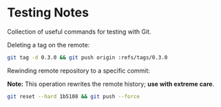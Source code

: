 Testing Notes
===
Collection of useful commands for testing with Git.

Deleting a tag on the remote:
```sh
git tag -d 0.3.0 && git push origin :refs/tags/0.3.0
```

Rewinding remote repository to a specific commit:

**Note:** This operation rewrites the remote history; **use with extreme care**.

```sh
git reset --hard 1b5108 && git push --force
```
